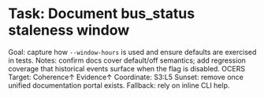 # Task: Document bus_status staleness window
Goal: capture how `--window-hours` is used and ensure defaults are exercised in tests.
Notes: confirm docs cover default/off semantics; add regression coverage that historical events surface when the flag is disabled.
OCERS Target: Coherence↑ Evidence↑
Coordinate: S3:L5
Sunset: remove once unified documentation portal exists.
Fallback: rely on inline CLI help.
